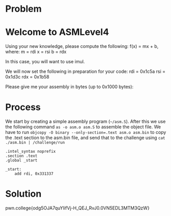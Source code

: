 # Problem

Welcome to ASMLevel4
==================================================

Using your new knowledge, please compute the following:
  f(x) = mx + b, where:
    m = rdi
    x = rsi
    b = rdx

In this case, you will want to use imul.

We will now set the following in preparation for your code:
  rdi = 0x1c5a
  rsi = 0x1d3c
  rdx = 0x1b58

Please give me your assembly in bytes (up to 0x1000 bytes): 

# Process
We start by creating a simple assembly program (`~/asm.S`). After this we use the following command `as -o asm.o asm.S` to assemble the object file. We have to run `objcopy -O binary --only-section=.text asm.o asm.bin` to copy the .text section to the asm.bin file, and send that to the challenge using `cat ./asm.bin | /challenge/run`

```assembly
.intel_syntax noprefix
.section .text
.global _start

_start:
    add rdi, 0x331337

```
# Solution
pwn.college{odg5OJA7quYIifVj-H_QEJ_RvJ0.0VN5EDL3MTM3QzW}
